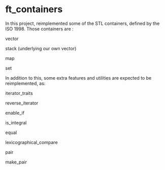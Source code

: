 # ft_containers
In this project, reimplemented some of the STL containers, defined by the ISO 1998.
Those containers are :

vector

stack (underlying our own vector)

map

set


In addition to this, some extra features and utilities are expected to be reimplemented, as:

iterator_traits

reverse_iterator

enable_if

is_integral

equal

lexicographical_compare

pair

make_pair
